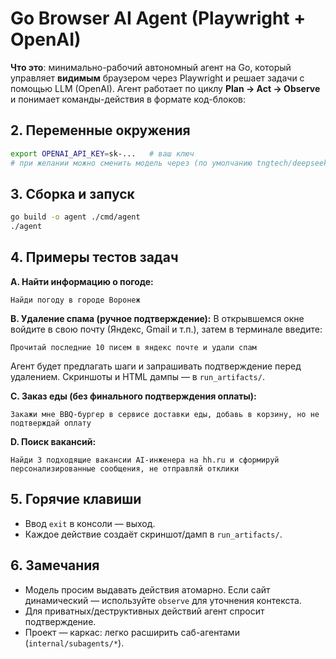 # Go Browser AI Agent (Playwright + OpenAI)

**Что это**: минимально-рабочий автономный агент на Go, который управляет **видимым** браузером через Playwright и
решает задачи с помощью LLM (OpenAI). Агент работает по циклу **Plan → Act → Observe** и понимает команды-действия
в формате код-блоков:


## 2. Переменные окружения

```bash
export OPENAI_API_KEY=sk-...   # ваш ключ
# при желании можно сменить модель через (по умолчанию tngtech/deepseek-r1t2-chimera:free)
```

## 3. Сборка и запуск

```bash
go build -o agent ./cmd/agent
./agent
```

## 4. Примеры тестов задач

**A. Найти информацию о погоде:**
```
Найди погоду в городе Воронеж
```

**B. Удаление спама (ручное подтверждение):**
В открывшемся окне войдите в свою почту (Яндекс, Gmail и т.п.), затем в терминале введите:
```
Прочитай последние 10 писем в яндекс почте и удали спам
```
Агент будет предлагать шаги и запрашивать подтверждение перед удалением. Скриншоты и HTML дампы — в `run_artifacts/`.

**C. Заказ еды (без финального подтверждения оплаты):**
```
Закажи мне BBQ-бургер в сервисе доставки еды, добавь в корзину, но не подтверждай оплату
```

**D. Поиск вакансий:**
```
Найди 3 подходящие вакансии AI-инженера на hh.ru и сформируй персонализированные сообщения, не отправляй отклики
```

## 5. Горячие клавиши

- Ввод `exit` в консоли — выход.
- Каждое действие создаёт скриншот/дамп в `run_artifacts/`.

## 6. Замечания

- Модель просим выдавать действия атомарно. Если сайт динамический — используйте `observe` для уточнения контекста.
- Для приватных/деструктивных действий агент спросит подтверждение.
- Проект — каркас: легко расширить саб-агентами (`internal/subagents/*`).
